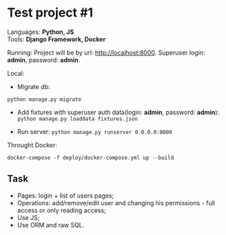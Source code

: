 Test project #1
=================

Languages: **Python, JS**  
Tools: **Django Framework, Docker**

Running:
Project will be by url: <http://localhost:8000>.
Superuser login: **admin**, password: **admin**.

Local:

- Migrate db:

```python manage.py migrate```

- Add fixtures with superuser auth data(login: **admin**, password: **admin**):
```python manage.py loaddata fixtures.json```

- Run server:
```python manage.py runserver 0.0.0.0:8000```

Throught Docker:

```docker-compose -f deploy/docker-compose.yml up --build```  

Task
---------------

- Pages: login + list of users pages;
- Operations: add/remove/edit user and changing his permissions - full access or only reading access;
- Use JS;
- Use ORM and raw SQL.
